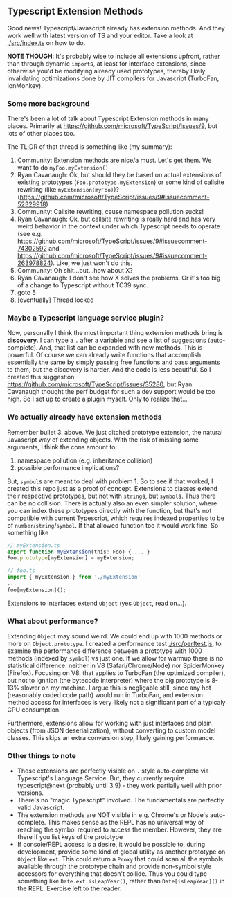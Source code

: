 ## Typescript Extension Methods

Good news! Typescript/Javascript already has extension methods. And they work well with latest version of TS and your editor. Take a look at [./src/index.ts](./src/index.ts) on how to do.

**NOTE THOUGH**: It's probably wise to include all extensions upfront, rather than through dynamic `import`s, at least for interface extensions, since otherwise you'd be modifying already used prototypes, thereby likely invalidating optimizations done by JIT compilers for Javascript (TurboFan, IonMonkey).

### Some more background

There's been a lot of talk about Typescript Extension methods in many places. Primarily at https://github.com/microsoft/TypeScript/issues/9, but lots of other places too.

The TL;DR of that thread is something like (my summary):

1. Community: Extension methods are nice/a must. Let's get them. We want to do `myFoo.myExtension()`
1. Ryan Cavanaugh: Ok, but should they be based on actual extensions of existing prototypes (`Foo.prototype.myExtension`) or some kind of callsite rewriting (like `myExtension(myFoo)`)? (https://github.com/microsoft/TypeScript/issues/9#issuecomment-52329918)
1. Community: Callsite rewriting, cause namespace pollution sucks!
1. Ryan Cavanaugh: Ok, but callsite rewriting is really hard and has very weird behavior in the context under which Typescript needs to operate (see e.g. https://github.com/microsoft/TypeScript/issues/9#issuecomment-74302592 and https://github.com/microsoft/TypeScript/issues/9#issuecomment-263978824). Like, we just won't do this.
1. Community: Oh shit...but...how about X? 
1. Ryan Cavanaugh: I don't see how X solves the problems. Or it's too big of a change to Typescript without TC39 sync. 
1. goto 5
1. [eventually] Thread locked


### Maybe a Typescript language service plugin?

Now, personally I think the most important thing extension methods bring is **discovery**. I can type a `.` after a variable and see a list of suggestions (auto-complete). And, that list can be expanded with new methods. This is powerful. Of course we can already write functions that accomplish essentially the same by simply passing free functions and pass arguments to them, but the discovery is harder. And the code is less beautiful. So I created this suggestion https://github.com/microsoft/TypeScript/issues/35280, but Ryan Cavanaugh thought the perf budget for such a dev support would be too high. So I set up to create a plugin myself. Only to realize that...

### We actually already have extension methods

Remember bullet 3. above. We just ditched prototype extension, the natural Javascript way of extending objects. With the risk of missing some arguments, I think the cons amount to:

  1. namespace pollution (e.g. inheritance collision)
  1. possible performance implications?

But, `symbol`s are meant to deal with problem 1. So to see if that worked, I created this repo just as a proof of concept. Extensions to classes extend their respective prototypes, but not with `string`s, but `symbol`s. Thus there can be no collision. There is actually also an even simpler solution, where you can index these prototypes directly with the function, but that's not compatible with current Typescript, which requires indexed properties to be of `number`/`string`/`symbol`. If that allowed function too it would work fine. So something like

```ts
// myExtension.ts
export function myExtension(this: Foo) { ... }
Foo.prototype[myExtension] = myExtension;

// foo.ts
import { myExtension } from './myExtension'
...
foo[myExtension]();
```

Extensions to interfaces extend `Object` (yes `Object`, read on...).

### What about performance?

  Extending `Object` may sound weird. We could end up with 1000 methods or more on `Object.prototype`. I created a performance test [./src/perftest.js](./src/perftest.js), to examine the performance difference between a prototype with 1000 methods (indexed by `symbol`) vs just one. If we allow for warmup there is no statistical difference. neither in V8 (Safari/Chrome/Node) nor SpiderMonkey (Firefox). Focusing on V8, that applies to TurboFan (the optimized compiler), but not to Ignition (the bytecode interpreter) where the big prototype is 8-13% slower on my machine. I argue this is negligable still, since any hot (reasonably coded code path) would run in TurboFan, and extension method access for interfaces is very likely not a significant part of a typicaly CPU consumption. 
  
  Furthermore, extensions allow for working with just interfaces and plain objects (from JSON deserialization), without converting to custom model classes. This skips an extra conversion step, likely gaining performance.

### Other things to note

- These extensions are perfectly visible on `.` style auto-complete via Typescript's Language Service. But, they currently require typescript@next (probably until 3.9) - they work partially well with prior versions.
- There's no "magic Typescript" involved. The fundamentals are perfectly valid Javascript.
- The extension methods are NOT visible in e.g. Chrome's or Node's auto-complete. This makes sense as the REPL has no universal way of reaching the symbol required to access the member. However, they are there if you list keys of the prototype
- If console/REPL access is a desire, it would be possible to, during development, provide some kind of global utility as another prototype on `Object` like `ext`. This could return a `Proxy` that could scan all the symbols available through the prototype chain and provide non-symbol style accessors for everything that doesn't collide. Thus you could type something like `Date.ext.isLeapYear()`, rather than `Date[isLeapYear]()` in the REPL. Exercise left to the reader. 
